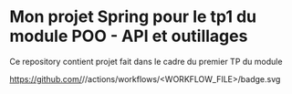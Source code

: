 # Mon projet Spring pour le tp1 du module POO - API et outillages

Ce repository contient projet fait dans le cadre du premier TP du module 

https://github.com/<OWNER>/<REPOSITORY>/actions/workflows/<WORKFLOW_FILE>/badge.svg
